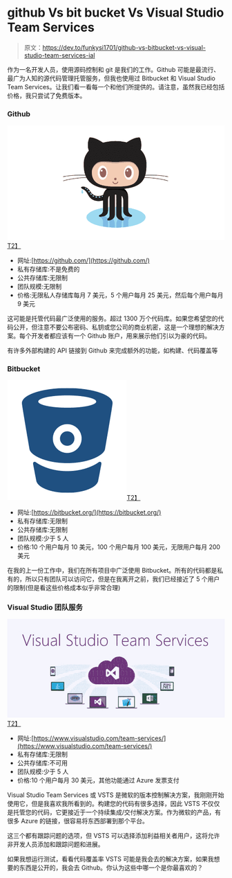# github Vs bit bucket Vs Visual Studio Team Services

> 原文：<https://dev.to/funkysi1701/github-vs-bitbucket-vs-visual-studio-team-services-ial>

作为一名开发人员，使用源码控制和 git 是我们的工作。Github 可能是最流行、最广为人知的源代码管理托管服务，但我也使用过 Bitbucket 和 Visual Studio Team Services。让我们看一看每一个和他们所提供的。请注意，虽然我已经包括价格，我只尝试了免费版本。

### Github

[![](img/15642eb3f951aedb3ccb9b08602d599b.png)T2】](https://res.cloudinary.com/practicaldev/image/fetch/s--gDa7Que1--/c_limit%2Cf_auto%2Cfl_progressive%2Cq_auto%2Cw_880/https://storageaccountblog9f5d.blob.core.windows.net/blazor/wp-content/uploads/2017/03/github-octocat.png%3Fresize%3D300%252C158%26ssl%3D1)

*   网址:[https://github.com/](https://github.com/)
*   私有存储库:不是免费的
*   公共存储库:无限制
*   团队规模:无限制
*   价格:无限私人存储库每月 7 美元，5 个用户每月 25 美元，然后每个用户每月 9 美元

这可能是托管代码最广泛使用的服务。超过 1300 万个代码库。如果您希望您的代码公开，但注意不要公布密码、私钥或您公司的商业机密，这是一个理想的解决方案。每个开发者都应该有一个 Github 账户，用来展示他们引以为豪的代码。

有许多外部构建的 API 链接到 Github 来完成额外的功能，如构建、代码覆盖等

### Bitbucket

[![](img/c066611777d73f6da72b6a0239df31a3.png)T2】](https://res.cloudinary.com/practicaldev/image/fetch/s--1R-VZvcg--/c_limit%2Cf_auto%2Cfl_progressive%2Cq_auto%2Cw_880/https://storageaccountblog9f5d.blob.core.windows.net/blazor/wp-content/uploads/2017/03/d8TRzzL.png%3Fresize%3D150%252C150%26ssl%3D1)

*   网址:[https://bitbucket.org/](https://bitbucket.org/)
*   私有存储库:无限制
*   公共存储库:无限制
*   团队规模:少于 5 人
*   价格:10 个用户每月 10 美元，100 个用户每月 100 美元，无限用户每月 200 美元

在我的上一份工作中，我们在所有项目中广泛使用 Bitbucket。所有的代码都是私有的，所以只有团队可以访问它，但是在我离开之前，我们已经接近了 5 个用户的限制(但是看这些价格成本似乎非常合理)

### Visual Studio 团队服务

[![](img/76ba1c2e0affd8db95645c9aba3aed09.png)T2】](https://res.cloudinary.com/practicaldev/image/fetch/s--APb9-q5G--/c_limit%2Cf_auto%2Cfl_progressive%2Cq_auto%2Cw_880/https://storageaccountblog9f5d.blob.core.windows.net/blazor/wp-content/uploads/2016/11/Visual-Studio-Team-Services.png%3Fresize%3D300%252C136%26ssl%3D1)

*   网址:[https://www.visualstudio.com/team-services/](https://www.visualstudio.com/team-services/)
*   私有存储库:无限制
*   公共存储库:不可用
*   团队规模:少于 5 人
*   价格:10 个用户每月 30 美元，其他功能通过 Azure 发票支付

Visual Studio Team Services 或 VSTS 是微软的版本控制解决方案，我刚刚开始使用它，但是我喜欢我所看到的。构建您的代码有很多选择，因此 VSTS 不仅仅是托管您的代码，它更接近于一个持续集成/交付解决方案。作为微软的产品，有很多 Azure 的链接，很容易将东西部署到那个平台。

这三个都有跟踪问题的选项，但 VSTS 可以选择添加利益相关者用户，这将允许非开发人员添加和跟踪问题和进展。

如果我想运行测试，看看代码覆盖率 VSTS 可能是我会去的解决方案，如果我想要的东西是公开的，我会去 Github。你认为这些中哪一个是你最喜欢的？